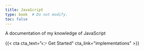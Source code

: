 ```yaml
---
title: JavaScript
type: book  # Do not modify.
toc: false
---
```

A documentation of my knowledge of JavaScript
<!-- 这里主要记录曾经学过的JavaScript知识 -->
{{< cta cta_text="👉 Get Started" cta_link="implementations" >}}
